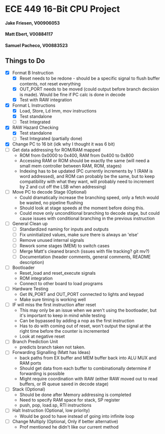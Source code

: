 # ECE 449 16-Bit CPU Project
#### Jake Friesen, V00906053
#### Matt Ebert, V00884117
#### Samuel Pacheco, V00883523

## Things to Do
- [x] Format B Instruction
    - [x] Reset needs to be redone - should be a specific signal to flush buffer contents, not reset everything
    - [x] OUT_PORT needs to be moved (could output before branch decision is made). Would be fine if PC calc is done in decode
    - [x] Test with RAW integration
- [x] Format L Instructions
    - [x] Load, Store, Ld Imm, mov instructions
    - [x] Test standalone
    - [ ] Test Integrated 
- [x] RAW Hazard Checking
    - [x] Test standalone
    - [ ] Test Integrated (partially done)
- [x] Change PC to 16 bit (idk why I thought it was 6 bit)
- [ ] Get data addressing for ROM/RAM mapped
    - ROM from 0x0000 to 0x400, RAM from 0x400 to 0x800
    - Accessing RAM or ROM should be exactly the same (will need a small mem controller between RAM, ROM, stages)
    - Indexing has to be updated (PC currently increments by 1 (RAM is word addressed), and ROM can probably be the same, but to keep compatibility with what they want, will probably need to increment by 2 and cut off the LSB when addressing)
- [ ] Move PC to decode Stage (Optional)
    - Could dramatically increase the branching speed, only a fetch would be wasted, no pipeline flushing 
    - Should look at stage speeds at the moment before doing this.
    - Could move only unconditional branching to decode stage, but could cause issues with conditional branching in the previous instruction
- [ ] General Clean up
    - [ ] Standardized naming for inputs and outputs
    - [ ] Fix uninitialized values, make sure there is always an 'else'
    - [ ] Remove unused internal signals
    - [ ] Rework some stages (MEM) to switch cases
    - [ ] Merge Matt's cleaned branch (issues with file tracking? git mv?)
    - [ ] Documentation (header comments, general comments, README description)
- [ ] Bootloader
    - Reset_load and reset_execute signals
    - ROM integration
    - Connect to other board to load programs
- [ ] Hardware Testing
    - Get IN_PORT and OUT_PORT connected to lights and keypad
    - Make sure timing is working well
- [ ] IF will miss the first instruction after reset
    - This may only be an issue when we aren't using the bootloader, but it's important to keep in mind while testing
    - Can be bypassed by adding a nop as the first instruction
    - Has to do with coming out of reset, won't output the signal at the right time before the counter is incremented
    - Look at negative reset
- [ ] Branch Prediction Unit
    - predicts branch taken not taken.
- [ ] Forwarding Signalling (Matt has Ideas)
    - back paths from EX buffer and MEM buffer back into ALU MUX and RAM ports
    - Should get data from each buffer to combinationally determine if forwarding is possible
    - Might require coordination with RAW (either RAW moved out to read buffers, or IR queue saved in decode stage)
- [ ] Stack (Optional)
    - Should be done after Memory addressing is completed
    - Need to specify RAM space for stack, SP register
    - push, pop, load.sp, RTI instructions
- [ ] Halt Instruction (Optional, low priority)
    - Would be good to have instead of going into infinite loop
- [ ] Change Multiply (Optional, Only if better alternative)
    - Prof mentioned he didn't like our current method



